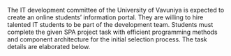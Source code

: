 The IT development committee of the University of Vavuniya is expected to create an online students’ information portal. They are willing to hire talented IT students to be part of the development team. Students must complete the given SPA project task with efficient programming methods and component architecture for the initial selection process. The task details are elaborated below.
